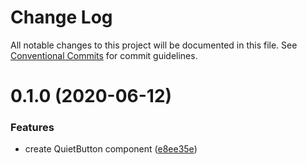 # Change Log

All notable changes to this project will be documented in this file.
See [Conventional Commits](https://conventionalcommits.org) for commit guidelines.

# 0.1.0 (2020-06-12)


### Features

* create QuietButton component ([e8ee35e](https://github.com/telus/tds-community/commit/e8ee35e73bd23978f2c8aebfe7ed62176ca9f4f2))
